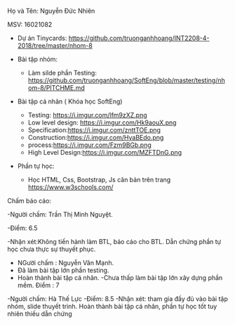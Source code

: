  Họ và Tên: Nguyễn Đức Nhiên

 MSV: 16021082
- Dự án Tinycards: https://github.com/truonganhhoang/INT2208-4-2018/tree/master/nhom-8
- Bài tập nhóm:
	- Làm silde phần Testing: https://github.com/truonganhhoang/SoftEng/blob/master/testing/nhom-8/PITCHME.md


- Bài tập cá nhân ( Khóa học SoftEng)
	- Testing: https://i.imgur.com/lfm9zXZ.png
	- Low level design: https://i.imgur.com/Hk9aouX.png
	- Specification:https://i.imgur.com/znttTOE.png
	- Construction:https://i.imgur.com/HyaBEdo.png
	- process:https://i.imgur.com/Fzm9BGb.png
	- High Level Design:https://i.imgur.com/MZFTDnG.png
- Phần tự học:
	+ Học HTML, Css, Bootstrap, Js căn bản trên trang https://www.w3schools.com/
	
 Chấm báo cáo:
 
 -Người chấm: Trần Thị Minh Nguyệt.
 
 -Điểm: 6.5
 
 -Nhận xét:Không tiến hành làm BTL, báo cáo cho BTL. Dẫn chứng phần tự học chưa thực sự thuyết phục.
  - NGười chấm : Nguyễn Văn Mạnh.
  - Đã làm bài tập lớn phần testing.
  - Hoàn thành bài tập cá nhân.
  -Chưa thấp làm bài tập lớn xây dựng phần mềm.
  Điểm : 7
  
  -Người chấm: Hà Thế Lực
  -Điểm: 8.5
  -Nhận xét: tham gia đầy đủ vào bài tập nhóm, slide thuyết trình. Hoàn thành bài tập cá nhân, phần tự học tốt tuy nhiên thiếu dẫn chứng
 		
